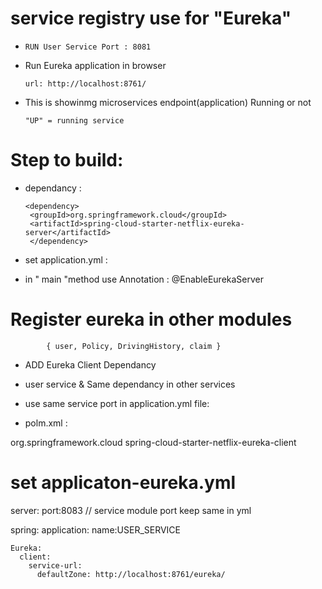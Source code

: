 # service registry use for  "Eureka"

*     RUN User Service Port : 8081

* Run Eureka application in browser
 
      url: http://localhost:8761/

* This is showinmg microservices endpoint(application) Running or not
               
      "UP" = running service

# Step to build:
* dependancy :  

      <dependency>
       <groupId>org.springframework.cloud</groupId>
       <artifactId>spring-cloud-starter-netflix-eureka-server</artifactId>
       </dependency>

* set application.yml : 
* in " main "method use Annotation : @EnableEurekaServer

# Register eureka in other modules 
            { user, Policy, DrivingHistory, claim }

* ADD Eureka Client Dependancy
* user service & Same dependancy in other services 
* use same service port in application.yml file:
  
* polm.xml :
<dependency>
<groupId>org.springframework.cloud</groupId>
<artifactId>spring-cloud-starter-netflix-eureka-client</artifactId>
</dependency>

# set applicaton-eureka.yml

server:
port:8083     // service module port keep same in yml

spring:
application:
name:USER_SERVICE

    Eureka:
      client:
        service-url:
          defaultZone: http://localhost:8761/eureka/